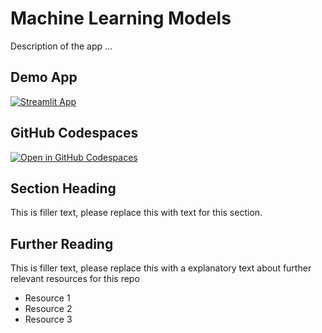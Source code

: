 # Machine Learning Models

Description of the app ...

## Demo App

[![Streamlit App](https://static.streamlit.io/badges/streamlit_badge_black_white.svg)](https://Machine-Learning-Models.streamlit.app/)

## GitHub Codespaces

[![Open in GitHub Codespaces](https://github.com/codespaces/badge.svg)](https://codespaces.new/streamlit/Machine-Learning-Models?quickstart=1)

## Section Heading

This is filler text, please replace this with text for this section.

## Further Reading

This is filler text, please replace this with a explanatory text about further relevant resources for this repo
- Resource 1
- Resource 2
- Resource 3
